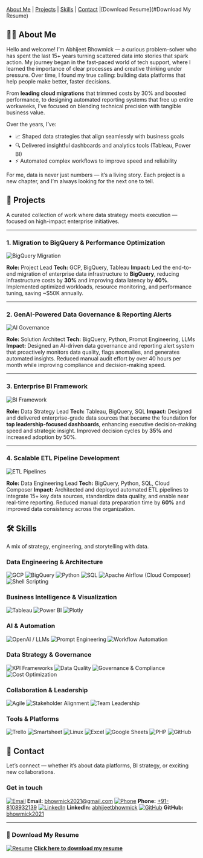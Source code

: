 [About Me](#-about-me) | [Projects](#projects) | [Skills](#skills) | [Contact](#contact) |[Download Resume](#Download My Resume)

## 👨‍💻 About Me

Hello and welcome! I’m Abhijeet Bhowmick — a curious problem-solver who has spent the last 15+ years turning scattered data into stories that spark action. My journey began in the fast-paced world of tech support, where I learned the importance of clear processes and creative thinking under pressure. Over time, I found my true calling: building data platforms that help people make better, faster decisions.

From **leading cloud migrations** that trimmed costs by 30% and boosted performance, to designing automated reporting systems that free up entire workweeks, I’ve focused on blending technical precision with tangible business value.

Over the years, I’ve:

* 📈 Shaped data strategies that align seamlessly with business goals
* 🔍 Delivered insightful dashboards and analytics tools (Tableau, Power BI)
* ⚡ Automated complex workflows to improve speed and reliability

For me, data is never just numbers — it’s a living story. Each project is a new chapter, and I’m always looking for the next one to tell.


## 🚀 Projects

A curated collection of work where data strategy meets execution — focused on high-impact enterprise initiatives.

---

### 1. **Migration to BigQuery & Performance Optimization**

![BigQuery Migration](https://img.icons8.com/color/48/000000/google-bigquery.png)

**Role:** Project Lead
**Tech:** GCP, BigQuery, Tableau
**Impact:** Led the end-to-end migration of enterprise data infrastructure to **BigQuery**, reducing infrastructure costs by **30%** and improving data latency by **40%**. Implemented optimized workloads, resource monitoring, and performance tuning, saving \~\$50K annually.


---

### 2. **GenAI-Powered Data Governance & Reporting Alerts**

![AI Governance](https://img.icons8.com/fluency/48/000000/artificial-intelligence.png)

**Role:** Solution Architect
**Tech:** BigQuery, Python, Prompt Engineering, LLMs
**Impact:** Designed an AI-driven data governance and reporting alert system that proactively monitors data quality, flags anomalies, and generates automated insights. Reduced manual audit effort by over 40 hours per month while improving compliance and decision-making speed.


---

### 3. **Enterprise BI Framework**

![BI Framework](https://img.icons8.com/color/48/000000/combo-chart.png)

**Role:** Data Strategy Lead
**Tech:** Tableau, BigQuery, SQL
**Impact:** Designed and delivered enterprise-grade data sources that became the foundation for **top leadership-focused dashboards**, enhancing executive decision-making speed and strategic insight. Improved decision cycles by **35%** and increased adoption by 50%.


---

### 4. **Scalable ETL Pipeline Development**

![ETL Pipelines](https://img.icons8.com/fluency/48/000000/data-in-both-directions.png)

**Role:** Data Engineering Lead
**Tech:** BigQuery, Python, SQL, Cloud Composer
**Impact:** Architected and deployed automated ETL pipelines to integrate 15+ key data sources, standardize data quality, and enable near real-time reporting. Reduced manual data preparation time by **60%** and improved data consistency across the organization.

## 🛠️ Skills

A mix of strategy, engineering, and storytelling with data.

### Data Engineering & Architecture

![GCP](https://img.shields.io/badge/Google%20Cloud-4285F4?style=for-the-badge\&logo=googlecloud\&logoColor=white)
![BigQuery](https://img.shields.io/badge/BigQuery-4285F4?style=for-the-badge\&logo=googlebigquery\&logoColor=white)
![Python](https://img.shields.io/badge/Python-3776AB?style=for-the-badge\&logo=python\&logoColor=white)
![SQL](https://img.shields.io/badge/SQL-003B57?style=for-the-badge\&logo=postgresql\&logoColor=white)
![Apache Airflow (Cloud Composer)](https://img.shields.io/badge/Apache%20Airflow-017CEE?style=for-the-badge\&logo=apacheairflow\&logoColor=white)
![Shell Scripting](https://img.shields.io/badge/Shell_Scripting-4EAA25?style=for-the-badge\&logo=gnubash\&logoColor=white)

### Business Intelligence & Visualization

![Tableau](https://img.shields.io/badge/Tableau-E97627?style=for-the-badge\&logo=tableau\&logoColor=white)
![Power BI](https://img.shields.io/badge/Power_BI-F2C811?style=for-the-badge\&logo=powerbi\&logoColor=black)
![Plotly](https://img.shields.io/badge/Plotly-3F4F75?style=for-the-badge\&logo=plotly\&logoColor=white)

### AI & Automation

![OpenAI / LLMs](https://img.shields.io/badge/OpenAI-412991?style=for-the-badge\&logo=openai\&logoColor=white)
![Prompt Engineering](https://img.shields.io/badge/Prompt%20Engineering-1F6FEB?style=for-the-badge\&logo=markdown\&logoColor=white)
![Workflow Automation](https://img.shields.io/badge/Automation-0E7C7B?style=for-the-badge\&logo=zapier\&logoColor=white)

### Data Strategy & Governance

![KPI Frameworks](https://img.shields.io/badge/KPI%20Frameworks-3C3C3C?style=for-the-badge\&logo=target\&logoColor=white)
![Data Quality](https://img.shields.io/badge/Data%20Quality-00599C?style=for-the-badge\&logo=databricks\&logoColor=white)
![Governance & Compliance](https://img.shields.io/badge/Governance%20%26%20Compliance-2E7D32?style=for-the-badge\&logo=trustpilot\&logoColor=white)
![Cost Optimization](https://img.shields.io/badge/Cost%20Optimization-8E24AA?style=for-the-badge\&logo=googleanalytics\&logoColor=white)

### Collaboration & Leadership

![Agile](https://img.shields.io/badge/Agile-2496ED?style=for-the-badge\&logo=scrumalliance\&logoColor=white)
![Stakeholder Alignment](https://img.shields.io/badge/Stakeholder%20Alignment-6C63FF?style=for-the-badge\&logo=handshake\&logoColor=white)
![Team Leadership](https://img.shields.io/badge/Team%20Leadership-FF6F00?style=for-the-badge\&logo=leader\&logoColor=white)

### Tools & Platforms

![Trello](https://img.shields.io/badge/Trello-0052CC?style=for-the-badge\&logo=trello\&logoColor=white)
![Smartsheet](https://img.shields.io/badge/Smartsheet-2E74B5?style=for-the-badge\&logo=smartsheet\&logoColor=white)
![Linux](https://img.shields.io/badge/Linux-FCC624?style=for-the-badge\&logo=linux\&logoColor=black)
![Excel](https://img.shields.io/badge/Microsoft_Excel-217346?style=for-the-badge\&logo=microsoftexcel\&logoColor=white)
![Google Sheets](https://img.shields.io/badge/Google_Sheets-34A853?style=for-the-badge\&logo=googlesheets\&logoColor=white)
![PHP](https://img.shields.io/badge/PHP-777BB4?style=for-the-badge\&logo=php\&logoColor=white)
![GitHub](https://img.shields.io/badge/GitHub-181717?style=for-the-badge\&logo=github\&logoColor=white)


## 📮 Contact

Let’s connect — whether it’s about data platforms, BI strategy, or exciting new collaborations.

### Get in touch

[![Email](https://img.icons8.com/fluency/48/000000/new-post.png)](mailto:bhowmick2021@gmail.com)  **Email:** [bhowmick2021@gmail.com](mailto:bhowmick2021@gmail.com)
[![Phone](https://img.icons8.com/fluency/48/000000/phone.png)](tel:+918108932139)  **Phone:** [+91-8108932139](tel:+918108932139)
[![LinkedIn](https://img.icons8.com/color/48/000000/linkedin.png)](https://www.linkedin.com/in/abhijeetbhowmick)  **LinkedIn:** [abhijeetbhowmick](https://www.linkedin.com/in/abhijeetbhowmick)
[![GitHub](https://img.icons8.com/ios-glyphs/48/000000/github.png)](https://github.com/bhowmick2021)  **GitHub:** [bhowmick2021](https://github.com/bhowmick2021)

---

### 📄 Download My Resume

[![Resume](https://img.icons8.com/fluency/48/000000/resume.png)](Abhijeet_Bhowmick_Resume.pdf)  **[Click here to download my resume](Abhijeet_Bhowmick_Resume.pdf)**

